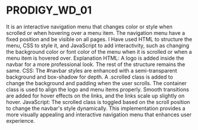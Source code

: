 # PRODIGY_WD_01
It is an interactive navigation menu that changes color or style when scrolled or when hovering over a menu item. The navigation menu have a fixed position and be visible on all pages. I Have used HTML to structure the menu, CSS to style it, and JavaScript to add interactivity, such as changing the background color or font color of the menu when it is scrolled or when a menu item is hovered over.
Explanation
HTML: A logo is added inside the navbar for a more professional look. The rest of the structure remains the same.
CSS:
The #navbar styles are enhanced with a semi-transparent background and box-shadow for depth.
A .scrolled class is added to change the background and padding when the user scrolls.
The container class is used to align the logo and menu items properly.
Smooth transitions are added for hover effects on the links, and the links scale up slightly on hover.
JavaScript: The scrolled class is toggled based on the scroll position to change the navbar's style dynamically.
This implementation provides a more visually appealing and interactive navigation menu that enhances user experience.
